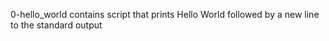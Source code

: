 0-hello_world contains script that prints Hello World followed by a new line to the standard output
